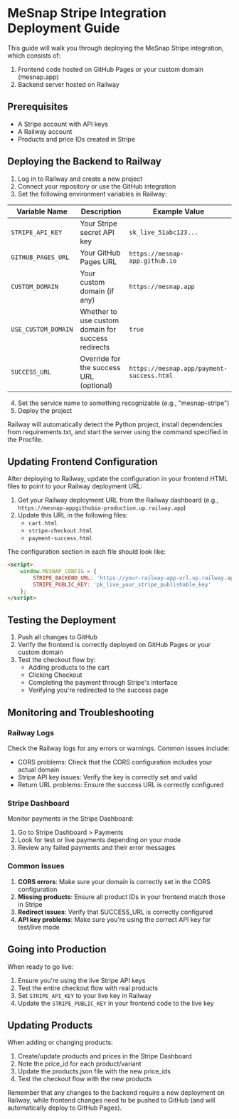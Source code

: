 # MeSnap Stripe Integration Deployment Guide

This guide will walk you through deploying the MeSnap Stripe integration, which consists of:

1. Frontend code hosted on GitHub Pages or your custom domain (mesnap.app)
2. Backend server hosted on Railway

## Prerequisites

- A Stripe account with API keys
- A Railway account
- Products and price IDs created in Stripe

## Deploying the Backend to Railway

1. Log in to Railway and create a new project
2. Connect your repository or use the GitHub integration
3. Set the following environment variables in Railway:

| Variable Name | Description | Example Value |
|---------------|-------------|---------------|
| `STRIPE_API_KEY` | Your Stripe secret API key | `sk_live_51abc123...` |
| `GITHUB_PAGES_URL` | Your GitHub Pages URL | `https://mesnap-app.github.io` |
| `CUSTOM_DOMAIN` | Your custom domain (if any) | `https://mesnap.app` |
| `USE_CUSTOM_DOMAIN` | Whether to use custom domain for success redirects | `true` |
| `SUCCESS_URL` | Override for the success URL (optional) | `https://mesnap.app/payment-success.html` |

4. Set the service name to something recognizable (e.g., "mesnap-stripe")
5. Deploy the project

Railway will automatically detect the Python project, install dependencies from requirements.txt, and start the server using the command specified in the Procfile.

## Updating Frontend Configuration

After deploying to Railway, update the configuration in your frontend HTML files to point to your Railway deployment URL:

1. Get your Railway deployment URL from the Railway dashboard (e.g., `https://mesnap-appgithubio-production.up.railway.app`)
2. Update this URL in the following files:
   - `cart.html`
   - `stripe-checkout.html`
   - `payment-success.html`

The configuration section in each file should look like:

```html
<script>
    window.MESNAP_CONFIG = {
        STRIPE_BACKEND_URL: 'https://your-railway-app-url.up.railway.app',
        STRIPE_PUBLIC_KEY: 'pk_live_your_stripe_publishable_key'
    };
</script>
```

## Testing the Deployment

1. Push all changes to GitHub
2. Verify the frontend is correctly deployed on GitHub Pages or your custom domain
3. Test the checkout flow by:
   - Adding products to the cart
   - Clicking Checkout
   - Completing the payment through Stripe's interface
   - Verifying you're redirected to the success page

## Monitoring and Troubleshooting

### Railway Logs

Check the Railway logs for any errors or warnings. Common issues include:

- CORS problems: Check that the CORS configuration includes your actual domain
- Stripe API key issues: Verify the key is correctly set and valid
- Return URL problems: Ensure the success URL is correctly configured

### Stripe Dashboard

Monitor payments in the Stripe Dashboard:

1. Go to Stripe Dashboard > Payments
2. Look for test or live payments depending on your mode
3. Review any failed payments and their error messages

### Common Issues

1. **CORS errors**: Make sure your domain is correctly set in the CORS configuration
2. **Missing products**: Ensure all product IDs in your frontend match those in Stripe
3. **Redirect issues**: Verify that SUCCESS_URL is correctly configured
4. **API key problems**: Make sure you're using the correct API key for test/live mode

## Going into Production

When ready to go live:

1. Ensure you're using the live Stripe API keys
2. Test the entire checkout flow with real products
3. Set `STRIPE_API_KEY` to your live key in Railway
4. Update the `STRIPE_PUBLIC_KEY` in your frontend code to the live key

## Updating Products

When adding or changing products:

1. Create/update products and prices in the Stripe Dashboard
2. Note the price_id for each product/variant
3. Update the products.json file with the new price_ids
4. Test the checkout flow with the new products

Remember that any changes to the backend require a new deployment on Railway, while frontend changes need to be pushed to GitHub (and will automatically deploy to GitHub Pages).